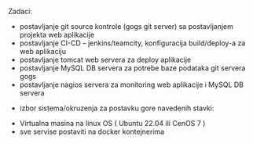Zadaci:
- postavljanje git source kontrole (gogs git server) sa postavljanjem projekta web aplikacije
- postavljanje CI-CD – jenkins/teamcity, konfiguracija build/deploy-a za web aplikaciju
- postavljanje tomcat web servera za deploy aplikacije
- postavljanje MySQL DB servera za potrebe baze podataka git servera gogs
- postavljanje nagios servera za monitoring web aplikacije i MySQL DB servera
* izbor sistema/okruzenja za postavku gore navedenih stavki:
- Virtualna masina na linux OS ( Ubuntu 22.04 ili CenOS 7 )
- sve servise postaviti na docker kontejnerima
